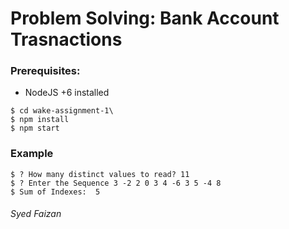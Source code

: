 # Problem Solving: Bank Account Trasnactions

### Prerequisites:
- NodeJS +6 installed

````
$ cd wake-assignment-1\
$ npm install
$ npm start
````
### Example

````
$ ? How many distinct values to read? 11
$ ? Enter the Sequence 3 -2 2 0 3 4 -6 3 5 -4 8
$ Sum of Indexes:  5
````

###### Syed Faizan
